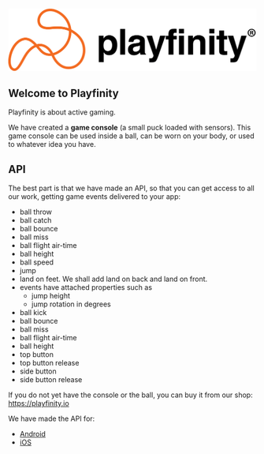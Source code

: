 ![logo](/images/playfinity-logo.png)
## Welcome to Playfinity

Playfinity is about active gaming.

We have created a **game console** (a small puck loaded with sensors). This game console can be used inside a ball, can be worn on your body, or used to whatever idea you have.


## API

The best part is that we have made an API, so that you can get access to all our work, getting game events delivered to your app:

- ball throw
- ball catch
- ball bounce
- ball miss
- ball flight air-time
- ball height
- ball speed
- jump
- land on feet. We shall add land on back and land on front.
- events have attached properties such as
  - jump height
  - jump rotation in degrees
- ball kick
- ball bounce
- ball miss
- ball flight air-time
- ball height
- top button
- top button release
- side button
- side button release

If you do not yet have the console or the ball, you can buy it from our shop: https://playfinity.io

We have made the API for:

- [Android](https://github.com/Playfinity/playfinity-recorder-android)
- [iOS](https://github.com/Playfinity/playfinity-starter-ios)


